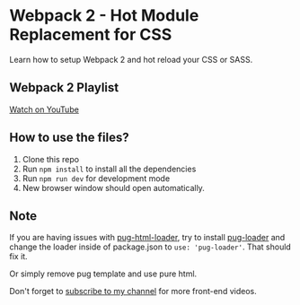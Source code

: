 # Webpack 2 - Hot Module Replacement for CSS

Learn how to setup Webpack 2 and hot reload your CSS or SASS.

## Webpack 2 Playlist

[Watch on YouTube](https://www.youtube.com/watch?v=JdGnYNtuEtE&list=PLkEZWD8wbltnRp6nRR8kv97RbpcUdNawY)

## How to use the files?

1. Clone this repo
2. Run `npm install` to install all the dependencies
3. Run `npm run dev` for development mode
4. New browser window should open automatically.

## Note

If you are having issues with [pug-html-loader](https://www.npmjs.com/package/pug-html-loader), try to install [pug-loader](https://github.com/pugjs/pug-loader) and change the loader inside of package.json to `use: 'pug-loader'`. That should fix it.

Or simply remove pug template and use pure html.

Don't forget to [subscribe to my channel](https://www.youtube.com/channel/UC7O6CntQoAI-wYyJxYiqNUg?sub_confirmation=1) for more front-end videos.
